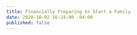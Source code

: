 ```yaml
---
title: Financially Preparing to Start a Family
date: 2020-10-02 16:24:00 -04:00
published: false
---
```



